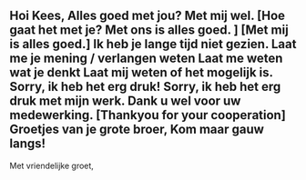 Hoi Kees,
Alles goed met jou? Met mij wel. 
[Hoe gaat het met je? Met ons is alles goed. ] [Met mij is alles goed.]
Ik heb je lange tijd niet gezien.
Laat me je mening / verlangen weten
Laat me weten wat je denkt
Laat mij weten of het mogelijk is. 
Sorry, ik heb het erg druk!
Sorry, ik heb het erg druk met mijn werk.
Dank u wel voor uw medewerking. [Thankyou for your cooperation]
Groetjes van je grote broer,
Kom maar gauw langs!
----
Met vriendelijke groet,
